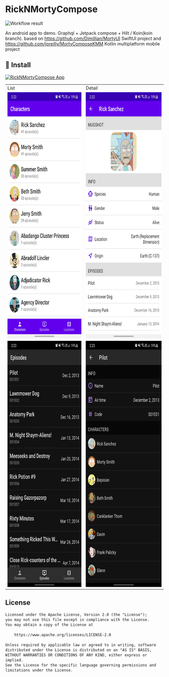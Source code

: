 # RickNMortyCompose

<!--- Replace <OWNER> with your Github Username and <REPOSITORY> with the name of your repository. -->
<!--- You can find both of these in the url bar when you open your repository in github. -->
![Workflow result](https://github.com/a914-gowtham/android-template-compose/workflows/Android%20CI/badge.svg)

An android app to demo. Graphql + Jetpack compose + Hilt / Koin(koin branch). 
based on https://github.com/Dimillian/MortyUI SwiftUI project and https://github.com/joreilly/MortyComposeKMM Kotlin multiplatform mobile project

## 📱 Install

[![RickNMortyCompose App](https://img.shields.io/badge/RickNMortyCompose-APK-blue.svg?style=for-the-badge&logo=android)](https://github.com/a914-gowtham/RickNMortyCompose/releases/tag/v1.0.0)

<table>
  <tr>
    <td>List</td>
    <td>Detail</td>
  </tr>
  <tr>
    <td><img src="arts/light_1.jpg" width="360" height="780" scale="0.5"></td>
    <td><img src="arts/light_2.jpg" width="360" height="780" scale="0.5"></td>
  </tr>
    <tr>
    <td><img src="arts/dark_1.jpg" width="360" height="780" scale="0.5" ></td>
    <td><img src="arts/dark_2.jpg" width="360" height="780" scale="0.5"></td>
  </tr>
 </table>

## License
```
Licensed under the Apache License, Version 2.0 (the "License");
you may not use this file except in compliance with the License.
You may obtain a copy of the License at

    https://www.apache.org/licenses/LICENSE-2.0

Unless required by applicable law or agreed to in writing, software
distributed under the License is distributed on an "AS IS" BASIS,
WITHOUT WARRANTIES OR CONDITIONS OF ANY KIND, either express or implied.
See the License for the specific language governing permissions and
limitations under the License.
```
